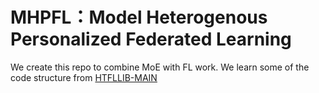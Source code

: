 # MHPFL：Model Heterogenous Personalized Federated Learning
We create this repo to combine MoE with FL work. We learn some of the code structure from [HTFLLIB-MAIN](https://github.com/TsingZ0/HtFLlib)

